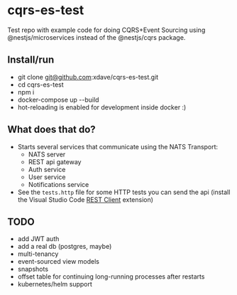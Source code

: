 # cqrs-es-test

Test repo with example code for doing CQRS+Event Sourcing
using @nestjs/microservices instead of the @nestjs/cqrs package.

## Install/run
- git clone git@github.com:xdave/cqrs-es-test.git
- cd cqrs-es-test
- npm i
- docker-compose up --build
- hot-reloading is enabled for development inside docker :)

## What does that do?
- Starts several services that communicate using the NATS Transport:
  - NATS server
  - REST api gateway
  - Auth service
  - User service
  - Notifications service
- See the `tests.http` file for some HTTP tests you can send the api (install the Visual Studio Code [REST Client](https://marketplace.visualstudio.com/items?itemName=humao.rest-client) extension)

## TODO
- add JWT auth
- add a real db (postgres, maybe)
- multi-tenancy
- event-sourced view models
- snapshots
- offset table for continuing long-running processes after restarts
- kubernetes/helm support
